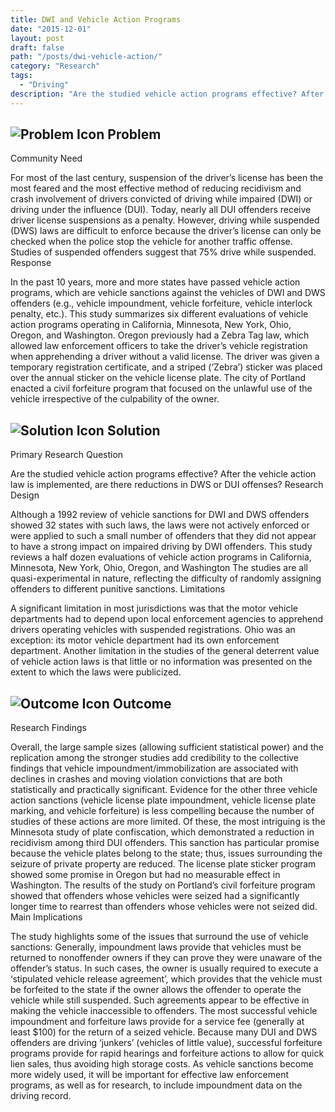 ```yaml
---
title: DWI and Vehicle Action Programs
date: "2015-12-01"
layout: post
draft: false
path: "/posts/dwi-vehicle-action/"
category: "Research"
tags:
  - "Driving"
description: "Are the studied vehicle action programs effective? After the vehicle action law is implemented, are there reductions in DWS or DUI offenses?"
---
```

## ![Problem Icon](https://github.com/google/material-design-icons/raw/master/alert/1x_web/ic_error_outline_black_48dp.png "Problem") Problem

Community Need

For most of the last century, suspension of the driver’s license has been the most feared and the most effective method of reducing recidivism and crash involvement of drivers convicted of driving while impaired (DWI) or driving under the influence (DUI). Today, nearly all DUI offenders receive driver license suspensions as a penalty. However, driving while suspended (DWS) laws are difficult to enforce because the driver’s license can only be checked when the police stop the vehicle for another traffic offense. Studies of suspended offenders suggest that 75% drive while suspended.
Response

In the past 10 years, more and more states have passed vehicle action programs, which are vehicle sanctions against the vehicles of DWI and DWS offenders (e.g., vehicle impoundment, vehicle forfeiture, vehicle interlock penalty, etc.). This study summarizes six different evaluations of vehicle action programs operating in California, Minnesota, New York, Ohio, Oregon, and Washington. Oregon previously had a Zebra Tag law, which allowed law enforcement officers to take the driver’s vehicle registration when apprehending a driver without a valid license. The driver was given a temporary registration certificate, and a striped (‘Zebra’) sticker was placed over the annual sticker on the vehicle license plate. The city of Portland enacted a civil forfeiture program that focused on the unlawful use of the vehicle irrespective of the culpability of the owner.
## ![Solution Icon](https://github.com/google/material-design-icons/raw/master/action/1x_web/ic_lightbulb_outline_black_48dp.png "Solution") Solution
Primary Research Question

Are the studied vehicle action programs effective? After the vehicle action law is implemented, are there reductions in DWS or DUI offenses?
Research Design

Although a 1992 review of vehicle sanctions for DWI and DWS offenders showed 32 states with such laws, the laws were not actively enforced or were applied to such a small number of offenders that they did not appear to have a strong impact on impaired driving by DWI offenders. This study reviews a half dozen evaluations of vehicle action programs in California, Minnesota, New York, Ohio, Oregon, and Washington The studies are all quasi-experimental in nature, reflecting the difficulty of randomly assigning offenders to different punitive sanctions.
Limitations

A significant limitation in most jurisdictions was that the motor vehicle departments had to depend upon local enforcement agencies to apprehend drivers operating vehicles with suspended registrations. Ohio was an exception: its motor vehicle department had its own enforcement department. Another limitation in the studies of the general deterrent value of vehicle action laws is that little or no information was presented on the extent to which the laws were publicized.
## ![Outcome Icon](https://github.com/google/material-design-icons/raw/master/action/1x_web/ic_view_list_black_48dp.png "Outcome") Outcome
Research Findings

Overall, the large sample sizes (allowing sufficient statistical power) and the replication among the stronger studies add credibility to the collective findings that vehicle impoundment/immobilization are associated with declines in crashes and moving violation convictions that are both statistically and practically significant. Evidence for the other three vehicle action sanctions (vehicle license plate impoundment, vehicle license plate marking, and vehicle forfeiture) is less compelling because the number of studies of these actions are more limited. Of these, the most intriguing is the Minnesota study of plate confiscation, which demonstrated a reduction in recidivism among third DUI offenders. This sanction has particular promise because the vehicle plates belong to the state; thus, issues surrounding the seizure of private property are reduced. The license plate sticker program showed some promise in Oregon but had no measurable effect in Washington. The results of the study on Portland’s civil forfeiture program showed that offenders whose vehicles were seized had a significantly longer time to rearrest than offenders whose vehicles were not seized did.
Main Implications

The study highlights some of the issues that surround the use of vehicle sanctions: Generally, impoundment laws provide that vehicles must be returned to nonoffender owners if they can prove they were unaware of the offender’s status. In such cases, the owner is usually required to execute a ‘stipulated vehicle release agreement’, which provides that the vehicle must be forfeited to the state if the owner allows the offender to operate the vehicle while still suspended. Such agreements appear to be effective in making the vehicle inaccessible to offenders. The most successful vehicle impoundment and forfeiture laws provide for a service fee (generally at least $100) for the return of a seized vehicle. Because many DUI and DWS offenders are driving ‘junkers’ (vehicles of little value), successful forfeiture programs provide for rapid hearings and forfeiture actions to allow for quick lien sales, thus avoiding high storage costs. As vehicle sanctions become more widely used, it will be important for effective law enforcement programs, as well as for research, to include impoundment data on the driving record. 